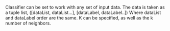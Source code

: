 Classifier can be set to work with any set of input data.
The data is taken as a tuple list, ([dataList, dataList...], [dataLabel, dataLabel..])
Where dataList and dataLabel order are the same.
K can be specified, as well as the k number of neighbors.

